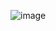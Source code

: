 ![image](https://github.com/DeAref/frontend-practice/assets/95649368/9bfead7c-1a58-4652-917a-e404a78711d4)
